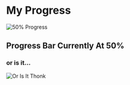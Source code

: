 # My Progress

![50% Progress](https://cdn.discordapp.com/attachments/588725927928659988/673600304176169040/progress-overall-50.png)

## Progress Bar Currently At 50%

### or is it...

![Or Is It Thonk](https://cdn.discordapp.com/emojis/451544818481365012.gif?v=1)
